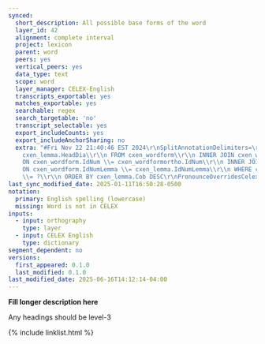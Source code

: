 ```yaml
---
synced:
  short_description: All possible base forms of the word
  layer_id: 42
  alignment: complete interval
  project: lexicon
  parent: word
  peers: yes
  vertical_peers: yes
  data_type: text
  scope: word
  layer_manager: CELEX-English
  transcripts_exportable: yes
  matches_exportable: yes
  searchable: regex
  search_targetable: 'no'
  transcript_selectable: yes
  export_includeCounts: yes
  export_includeAnchorSharing: no
  extra: "#Fri Nov 22 21:40:46 EST 2024\r\nSplitAnnotationDelimiters=\r\nLanguage=en.*\r\nGenerateSegments=false\r\nSql=SELECT
    cxen_lemma.HeadDia\\r\\n FROM cxen_wordform\\r\\n INNER JOIN cxen_wordformortho
    ON cxen_wordform.IdNum \\= cxen_wordformortho.IdNum\\r\\n INNER JOIN cxen_lemma
    ON cxen_wordform.IdNumLemma \\= cxen_lemma.IdNumLemma\\r\\n WHERE cxen_wordformortho.WordDia
    \\= ?\\r\\n ORDER BY cxen_lemma.Cob DESC\r\nPronounceOverridesCelex=false\r\nLayerId=2\r\n"
last_sync_modified_date: 2025-01-11T16:50:28-0500
notation:
  primary: English spelling (lowercase)
  missing: Word is not in CELEX
inputs:
  - input: orthography
    type: layer
  - input: CELEX English
    type: dictionary
segment_dependent: no
versions:
  first_appeared: 0.1.0
  last_modified: 0.1.0
last_modified_date: 2025-06-16T14:12:14-04:00
---
```


**Fill longer description here**

Any headings should be level-3


{% include linklist.html %}
